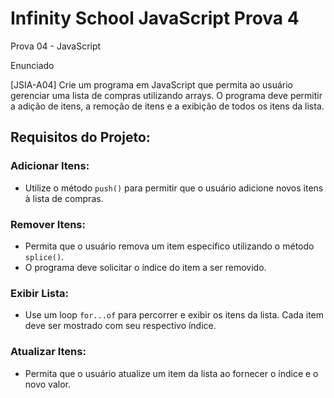 # Infinity School JavaScript Prova 4

Prova 04 - JavaScript

Enunciado

[JSIA-A04] Crie um programa em JavaScript que permita ao usuário gerenciar uma lista de compras utilizando arrays. O programa deve permitir a adição de itens, a remoção de itens e a exibição de todos os itens da lista.

## Requisitos do Projeto:

### Adicionar Itens:
- Utilize o método `push()` para permitir que o usuário adicione novos itens à lista de compras.

### Remover Itens:
- Permita que o usuário remova um item específico utilizando o método `splice()`.
- O programa deve solicitar o índice do item a ser removido.

### Exibir Lista:
- Use um loop `for...of` para percorrer e exibir os itens da lista. Cada item deve ser mostrado com seu respectivo índice.

### Atualizar Itens:
- Permita que o usuário atualize um item da lista ao fornecer o índice e o novo valor.